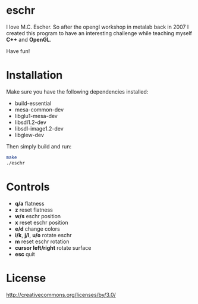 # eschr

I love M.C. Escher. So after the opengl workshop in metalab back in 2007 I created this program to have an interesting challenge while teaching myself **C++** and **OpenGL**.

Have fun!

# Installation
Make sure you have the following dependencies installed:
* build-essential
* mesa-common-dev
* libglu1-mesa-dev
* libsdl1.2-dev
* libsdl-image1.2-dev
* libglew-dev

Then simply build and run:
```bash
make
./eschr
```

# Controls
* **q/a** flatness
* **z** reset flatness
* **w/s** eschr position
* **x** reset eschr position
* **e/d** change colors
* **i/k**, **j/l**, **u/o** rotate eschr
* **m** reset eschr rotation
* **cursor left/right** rotate surface
* **esc** quit

# License
http://creativecommons.org/licenses/by/3.0/

